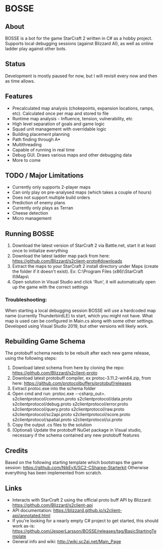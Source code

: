 # BOSSE

## About
BOSSE is a bot for the game StarCraft 2 written in C# as a hobby project.
Supports local debugging sessions (against Blizzard AI), as well as online ladder play against other bots.

## Status
Development is mostly paused for now, but I will revisit every now and then as time allows.

## Features
- Precalculated map analysis (chokepoints, expansion locations, ramps, etc). Calculated once per map and stored to file
- Runtime map analysis - Influence, tension, vulnerability, etc
- High level separation of goals and game logic
- Squad unit management with overridable logic
- Building placement planning
- Path finding through A*
- Multithreading
- Capable of running in real time
- Debug GUI. Draws various maps and other debugging data
- More to come

## TODO / Major Limitations
- Currently only supports 2-player maps
- Can only play on pre-analysed maps (which takes a couple of hours)
- Does not support multiple build orders
- Prediction of enemy plans
- Currently only plays as Terran
- Cheese detection
- Micro management

## Running BOSSE
1. Download the latest version of StarCraft 2 via Battle.net, start it at least once to initialize everything
2. Download the latest ladder map pack from here: https://github.com/Blizzard/s2client-proto#downloads
3. Extract the maps to your StarCraft 2 install directory under Maps (create the folder if it doesn't exist). Ex: C:\Program Files (x86)\StarCraft II\Maps\
4. Open solution in Visual Studio and click 'Run', it will automatically open up the game with the correct settings

### Troubleshooting:
When starting a local debugging session BOSSE will use a hardcoded map name (currently ThunderbirdLE) to start, which you might not have.
What map is used can be configured in Main.cs along with some other settings.
Developed using Visual Studio 2019, but other versions will likely work.

## Rebuilding Game Schema
The protobuff schema needs to be rebuilt after each new game release, using the following steps:
1. Download latest schema from here by cloning the repo: https://github.com/Blizzard/s2client-proto
2. Download latest protobuff compiler, ex protoc-3.11.2-win64.zip, from here: https://github.com/protocolbuffers/protobuf/releases
3. Extract protoc.exe into the schema folder       
4. Open cmd and run:
protoc.exe --csharp_out=. s2clientprotocol/common.proto s2clientprotocol/data.proto s2clientprotocol/debug.proto s2clientprotocol/error.proto s2clientprotocol/query.proto s2clientprotocol/raw.proto s2clientprotocol/sc2api.proto s2clientprotocol/score.proto s2clientprotocol/spatial.proto s2clientprotocol/ui.proto
5. Copy the output .cs files to the solution
6. (Optional) Update the protobuff NuGet package in Visual studio, necessary if the schema contained any new protobuff features

## Credits
Based on the following starting template which bootstraps the game session: https://github.com/NikEyX/SC2-CSharpe-Starterkit
Otherwise everything has been implemented from scratch.

## Links
- Interacts with StarCraft 2 using the official proto buff API by Blizzard: https://github.com/Blizzard/s2client-api
- API documentation: https://blizzard.github.io/s2client-api/annotated.html
- If you're looking for a nearly empty C# project to get started, this should work as-is: https://github.com/JesperLarsson/BOSSE/releases/tag/BasicStartingTemplate
- General info and wiki: http://wiki.sc2ai.net/Main_Page
